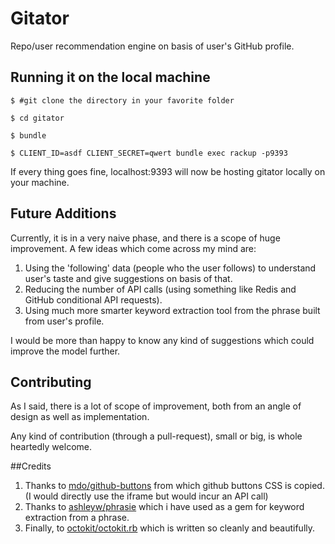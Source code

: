 # Gitator

Repo/user recommendation engine on basis of user's GitHub profile.

## Running it on the local machine

    $ #git clone the directory in your favorite folder
    
    $ cd gitator

    $ bundle
    
    $ CLIENT_ID=asdf CLIENT_SECRET=qwert bundle exec rackup -p9393

If every thing goes fine, localhost:9393 will now be hosting gitator locally on your machine.

## Future Additions

Currently, it is in a very naive phase, and there is a scope of huge improvement. A few ideas which come across my mind are:

1. Using the 'following' data (people who the user follows) to understand user's taste and give suggestions on basis of that.
2. Reducing the number of API calls (using something like Redis and GitHub conditional API requests).
3. Using much more smarter keyword extraction tool from the phrase built from user's profile.

I would be more than happy to know any kind of suggestions which could improve the model further.

## Contributing

As I said, there is a lot of scope of improvement, both from an angle of design as well as implementation.

Any kind of contribution (through a pull-request), small or big, is whole heartedly welcome.

##Credits

1. Thanks to [mdo/github-buttons](https://github.com/mdo/github-buttons) from which github buttons CSS is copied. (I would directly use the iframe but would incur an API call)
2. Thanks to [ashleyw/phrasie](https://github.com/ashleyw/phrasie/) which i have used as a gem for keyword extraction from a phrase.
3. Finally, to [octokit/octokit.rb](https://github.com/octokit/octokit.rb) which is written so cleanly and beautifully.
